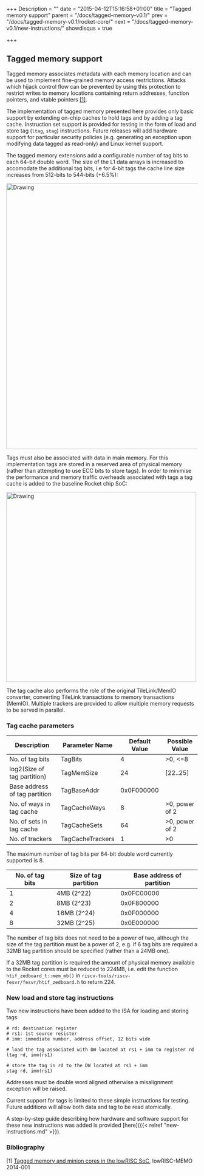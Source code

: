 +++
Description = ""
date = "2015-04-12T15:16:58+01:00"
title = "Tagged memory support"
parent = "/docs/tagged-memory-v0.1/"
prev = "/docs/tagged-memory-v0.1/rocket-core/"
next = "/docs/tagged-memory-v0.1/new-instructions/"
showdisqus = true

+++


## Tagged memory support

Tagged memory associates metadata with each memory location and can be
used to implement fine-grained memory access restrictions.  Attacks
which hijack control flow can be prevented by using this protection to
restrict writes to memory locations containing return addresses,
function pointers, and vtable pointers [[1]](#Memo1).

The implementation of tagged memory presented here provides only basic
support by extending on-chip caches to hold tags and by adding a tag
cache. Instruction set support is provided for testing in the form of
load and store tag (`ltag`, `stag`) instructions. Future releases will
add hardware support for particular security policies (e.g.
generating an exception upon modifying data tagged as read-only) and
Linux kernel support.

The tagged memory extensions add a configurable number of tag bits to
each 64-bit double word. The size of the L1 data arrays is increased
to accomodate the additional tag bits, i.e for 4-bit tags the cache
line size increases from 512-bits to 544-bits (+6.5%):

<img src="../figures/tag_extension.png" alt="Drawing" style="width: 700px;"/>

Tags must also be associated with data in main memory. For this
implementation tags are stored in a reserved area of physical memory
(rather than attempting to use ECC bits to store tags). In order to
minimise the performance and memory traffic overheads associated with
tags a tag cache is added to the baseline Rocket chip SoC:

<img src="../figures/tag_cache.png" alt="Drawing" style="width: 500px;"/>

The tag cache also performs the role of the original TileLink/MemIO
converter, converting TileLink transactions to memory transactions
(MemIO). Multiple trackers are provided to allow multiple memory requests
to be served in parallel. 

### Tag cache parameters

| Description                   | Parameter Name   | Default Value | Possible Value |
|-------------------------------|------------------|---------------|----------------|
| No. of tag bits               | TagBits          | 4             | >0, <=8        |
| log2(Size of tag partition)   | TagMemSize       | 24            | [22..25]       |
| Base address of tag partition | TagBaseAddr      | 0x0F000000    |                |
| No. of ways in tag cache      | TagCacheWays     | 8             | >0, power of 2 |
| No. of sets in tag cache      | TagCacheSets     | 64            | >0, power of 2 |
| No. of trackers               | TagCacheTrackers | 1             | >0             |

The maximum number of tag bits per 64-bit double word currently supported is 8. 

| No. of tag bits  | Size of tag partition | Base address of partition |
|------------------|-----------------------|---------------------------|
| 1                | 4MB (2^22)            | 0x0FC00000                |
| 2                | 8MB (2^23)            | 0x0F800000                |
| 4                | 16MB (2^24)           | 0x0F000000                |
| 8                | 32MB (2^25)           | 0x0E000000                |

The number of tag bits does not need to be a power of two, although
the size of the tag partition must be a power of 2, e.g. if 6 tag bits
are required a 32MB tag partition should be specified (rather than a
24MB one).

If a 32MB tag partition is required the amount of physical memory
available to the Rocket cores must be reduced to 224MB, i.e. edit the
function `htif_zedboard_t::mem_mb()` in
`riscv-tools/riscv-fesvr/fesvr/htif_zedboard.h` to return 224.

### New load and store tag instructions

Two new instructions have been added to the ISA for loading and storing tags:

    # rd: destination register
    # rs1: 1st source resister
    # imm: immediate number, address offset, 12 bits wide

    # load the tag associated with DW located at rs1 + imm to register rd
    ltag rd, imm(rs1)

    # store the tag in rd to the DW located at rs1 + imm
    stag rd, imm(rs1)

Addresses must be double word aligned otherwise a misalignment exception will be raised. 

Current support for tags is limited to these simple instructions for
testing. Future additions will allow both data and tag to be read
atomically.

A step-by-step guide describing how hardware and software support for these new instructions was added 
is provided [here]({{< relref "new-instructions.md" >}}).

### Bibliography

<a name="Memo1"></a>
[1] [Tagged memory and minion cores
in the lowRISC SoC](http://www.lowrisc.org/docs/memo-2014-001-tagged-memory-and-minion-cores/), lowRISC-MEMO 2014-001

